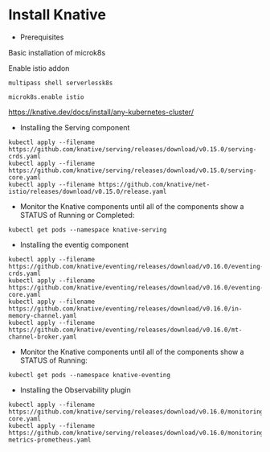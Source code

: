 # Install Knative

- Prerequisites

Basic installation of microk8s

Enable istio addon

```shell
multipass shell serverlessk8s
```

```shell
microk8s.enable istio
```

<https://knative.dev/docs/install/any-kubernetes-cluster/>

- Installing the Serving component
  
```shell
kubectl apply --filename https://github.com/knative/serving/releases/download/v0.15.0/serving-crds.yaml
kubectl apply --filename https://github.com/knative/serving/releases/download/v0.15.0/serving-core.yaml
kubectl apply --filename https://github.com/knative/net-istio/releases/download/v0.15.0/release.yaml
```

- Monitor the Knative components until all of the components show a STATUS of Running or Completed:

```shell
kubectl get pods --namespace knative-serving
```

- Installing the eventig component
  
```shell
kubectl apply --filename https://github.com/knative/eventing/releases/download/v0.16.0/eventing-crds.yaml
kubectl apply --filename https://github.com/knative/eventing/releases/download/v0.16.0/eventing-core.yaml
kubectl apply --filename https://github.com/knative/eventing/releases/download/v0.16.0/in-memory-channel.yaml
kubectl apply --filename https://github.com/knative/eventing/releases/download/v0.16.0/mt-channel-broker.yaml
```

- Monitor the Knative components until all of the components show a STATUS of Running:

```shell
kubectl get pods --namespace knative-eventing
```

- Installing the Observability plugin

```shell
kubectl apply --filename https://github.com/knative/serving/releases/download/v0.16.0/monitoring-core.yaml
kubectl apply --filename https://github.com/knative/serving/releases/download/v0.16.0/monitoring-metrics-prometheus.yaml
```
